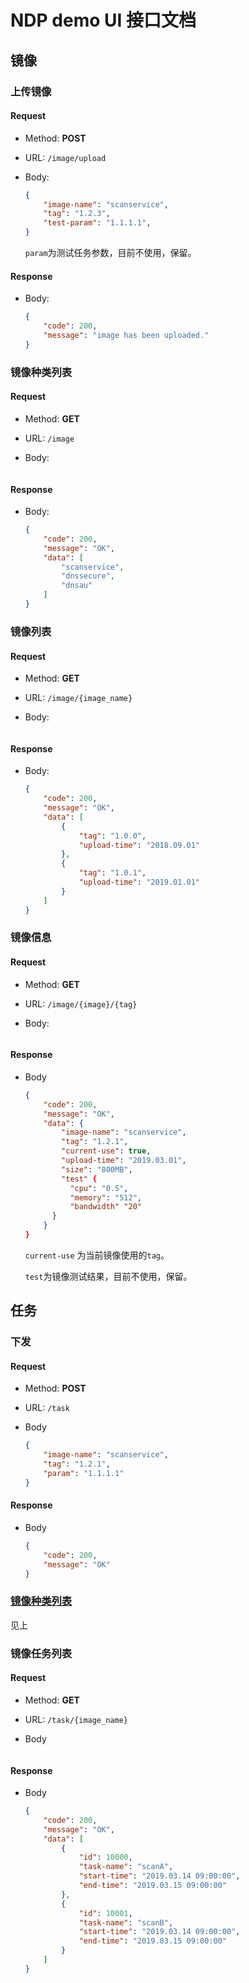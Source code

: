 # NDP demo UI 接口文档

## 镜像

### 上传镜像

#### Request

- Method: **POST** 

- URL: ```/image/upload```

- Body: 

  ```json
  {
      "image-name": "scanservice",
      "tag": "1.2.3",
      "test-param": "1.1.1.1",
  }
  ```

  ```param```为测试任务参数，目前不使用，保留。

#### Response

- Body:

  ```json
  {
      "code": 200,
      "message": "image has been uploaded."
  }
  ```

### 镜像种类列表

#### Request

- Method: **GET**

- URL: ```/image```

- Body: 

  ```
  
  ```

#### Response

- Body:

  ```json
  {
      "code": 200,
      "message": "OK",
      "data": [
          "scanservice",
          "dnssecure",
          "dnsau"
      ]
  }
  ```


### 镜像列表

#### Request

- Method: **GET**

- URL: ```/image/{image_name}```

- Body:

  ```json
  
  ```

#### Response

- Body:

  ```json
  {
      "code": 200,
      "message": "OK",
      "data": [
          {
              "tag": "1.0.0",
              "upload-time": "2018.09.01"
          },
          {
              "tag": "1.0.1",
              "upload-time": "2019.01.01"
          }
      ]
  }
  ```

### 镜像信息

#### Request

- Method: **GET**

- URL: ```/image/{image}/{tag}```

- Body:

  ```
  
  ```

#### Response

- Body

  ```json
  {
      "code": 200,
      "message": "OK",
      "data": {
          "image-name": "scanservice",
          "tag": "1.2.1",
          "current-use": true,
          "upload-time": "2019.03.01",
          "size": "800MB",
          "test" {
          	"cpu": "0.5",
          	"memory": "512",
          	"bandwidth" "20"
      	}
      }
  }
  ```

  ```current-use``` 为当前镜像使用的```tag```。

  ```test```为镜像测试结果，目前不使用，保留。

## 任务

### 下发

#### Request

- Method: **POST**

- URL: ```/task```

- Body

  ```json
  {
      "image-name": "scanservice",
      "tag": "1.2.1",
      "param": "1.1.1.1"
  }
  ```

#### Response

- Body

  ```json
  {
      "code": 200,
      "message": "OK"
  }
  ```

### [镜像种类列表](#镜像种类列表)

见上

### 镜像任务列表

#### Request

- Method: **GET**

- URL: ```/task/{image_name}```

- Body

  ```
  
  ```

#### Response

- Body

  ```json
  {
      "code": 200,
      "message": "OK",
      "data": [
          {
              "id": 10000,
              "task-name": "scanA",
              "start-time": "2019.03.14 09:00:00",
              "end-time": "2019.03.15 09:00:00"
          },
          {
              "id": 10001,
              "task-name": "scanB",
              "start-time": "2019.03.14 09:00:00",
              "end-time": "2019.03.15 09:00:00"
          }
      ]
  }
  ```

  




